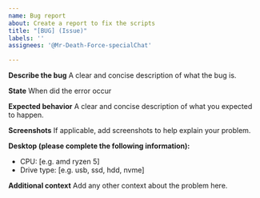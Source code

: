 ```yaml
---
name: Bug report
about: Create a report to fix the scripts
title: "[BUG] (Issue)"
labels: ''
assignees: '@Mr-Death-Force-specialChat'

---
```


**Describe the bug**
A clear and concise description of what the bug is.

**State**
When did the error occur

**Expected behavior**
A clear and concise description of what you expected to happen.

**Screenshots**
If applicable, add screenshots to help explain your problem.

**Desktop (please complete the following information):**
 - CPU: [e.g. amd ryzen 5]
 - Drive type: [e.g. usb, ssd, hdd, nvme]

**Additional context**
Add any other context about the problem here.

